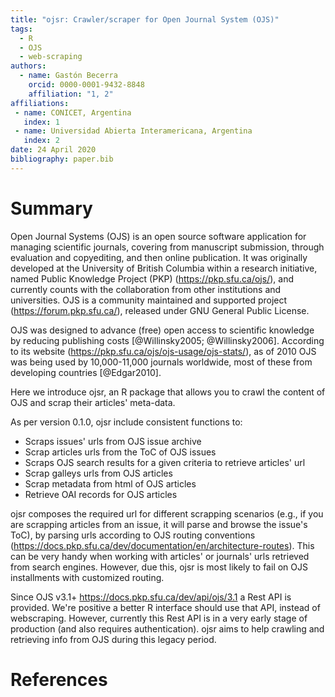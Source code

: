 ```yaml
---
title: "ojsr: Crawler/scraper for Open Journal System (OJS)"
tags:
  - R
  - OJS
  - web-scraping
authors:
  - name: Gastón Becerra
    orcid: 0000-0001-9432-8848
    affiliation: "1, 2" 
affiliations:
 - name: CONICET, Argentina
   index: 1
 - name: Universidad Abierta Interamericana, Argentina
   index: 2
date: 24 April 2020
bibliography: paper.bib
---
```


# Summary

Open Journal Systems (OJS) is an open source software application for managing scientific journals, covering from manuscript submission, through evaluation and copyediting, and then online publication. It was originally developed at the University of British Columbia within a research initiative, named Public Knowledge Project (PKP) (<https://pkp.sfu.ca/ojs/>), and currently counts with the collaboration from other institutions and universities. OJS is a community maintained and supported project (<https://forum.pkp.sfu.ca/>), released under GNU General Public License.

OJS was designed to advance (free) open access to scientific knowledge by reducing publishing costs [@Willinsky2005; @Willinsky2006]. 
According to its website (<https://pkp.sfu.ca/ojs/ojs-usage/ojs-stats/>), as of 2010 OJS was being used by 10,000-11,000 journals worldwide, most of these from developing countries [@Edgar2010].

Here we introduce ojsr, an R package that allows you to crawl the content of OJS and scrap their articles' meta-data. 

As per version 0.1.0, ojsr include consistent functions to:

- Scraps issues' urls from OJS issue archive
- Scrap articles urls from the ToC of OJS issues
- Scraps OJS search results for a given criteria to retrieve articles' url
- Scrap galleys urls from OJS articles
- Scrap metadata from html of OJS articles
- Retrieve OAI records for OJS articles

ojsr composes the required url for different scrapping scenarios (e.g., if you are scrapping articles from an issue, it will parse and browse the issue's ToC), by parsing urls according to OJS routing conventions (<https://docs.pkp.sfu.ca/dev/documentation/en/architecture-routes>). This can be very handy when working with articles' or journals' urls retrieved from search engines. However, due this, ojsr is most likely to fail on OJS installments with customized routing.

Since OJS v3.1+ <https://docs.pkp.sfu.ca/dev/api/ojs/3.1> a Rest API is provided. We're positive a better R interface should use that API, instead of webscraping. 
However, currently this Rest API is in a very early stage of production (and also requires authentication). ojsr aims to help crawling and retrieving info from OJS during this legacy period. 

# References
